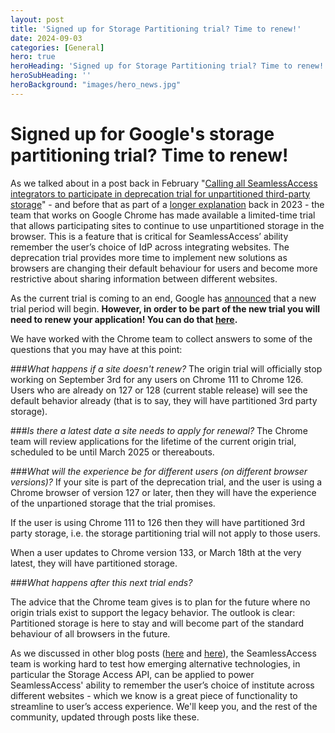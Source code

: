 ```yaml
---
layout: post
title: 'Signed up for Storage Partitioning trial? Time to renew!'
date: 2024-09-03
categories: [General]
hero: true
heroHeading: 'Signed up for Storage Partitioning trial? Time to renew!'
heroSubHeading: ''
heroBackground: "images/hero_news.jpg"
---
```



# Signed up for Google's storage partitioning trial? Time to renew!


As we talked about in a post back in February "[Calling all SeamlessAccess integrators to participate in deprecation trial for unpartitioned third-party storage](https://seamlessaccess.org/posts/2024-02-29-third-party-storage-deprecation-trial/)" - and before that as part of a [longer explanation](https://seamlessaccess.org/posts/2023-11-16-3pp-cookies-and-the-sa-button/) back in 2023 - the team that works on Google Chrome has made available a limited-time trial that allows participating sites to continue to use unpartitioned storage in the browser. This is a feature that is critical for SeamlessAccess’ ability remember the user’s choice of IdP across integrating websites. The deprecation trial provides more time to implement new solutions as browsers are changing their default behaviour for users and become more restrictive about sharing information between different websites.

As the current trial is coming to an end, Google has [announced](https://developers.google.com/privacy-sandbox/blog/storage-partitioning-deprecation-trial-renewal?hl=en) that a new trial period will begin. **However, in order to be part of the new trial you will need to renew your application! You can do that [here](https://developer.chrome.com/origintrials/#/view_trial/568016503002103809).**

We have worked  with the Chrome team to collect answers to some of the questions that you may have at this point:

###*What happens if a site doesn't renew?*
The origin trial will officially stop working on September 3rd for any users on Chrome 111 to Chrome 126. Users who are already on 127 or 128 (current stable release) will see the default behavior already (that is to say, they will have partitioned 3rd party storage).

###*Is there a latest date a site needs to apply for renewal?*
The Chrome team will review applications for the lifetime of the current origin trial, scheduled to be until March 2025 or thereabouts. 


###*What will the experience be for different users (on different browser versions)?*
If your site is part of the deprecation trial, and the user is using a Chrome browser of version 127 or later, then they will have the experience of the unpartioned storage that the trial promises.

If the user is using Chrome 111 to 126 then they will have partitioned 3rd party storage, i.e. the storage partitioning trial will not apply to those users.

When a user updates to Chrome version 133, or March 18th at the very latest, they will have partitioned storage.

###*What happens after this next trial ends?*

The advice that the Chrome team gives is to plan for the future where no origin trials exist to support the legacy behavior. The outlook is clear: Partitioned storage is here to stay and will become part of the standard behaviour of all browsers in the future.

As we discussed in other blog posts ([here](https://seamlessaccess.org/posts/2024-04-02-important-update/) and [here](https://seamlessaccess.org/posts/2024-08-14-google-3ppcookies-announcement/)), the SeamlessAccess team is working hard to test how emerging alternative technologies, in particular the Storage Access API, can be applied to power SeamlessAccess' ability to remember the user’s choice of institute across different websites - which we know is a great piece of functionality to streamline to user’s access experience. We'll keep you, and the rest of the community, updated through posts like these. 






